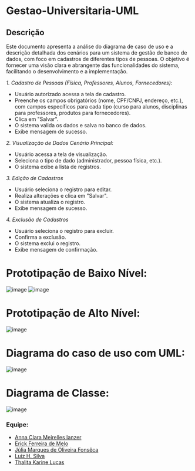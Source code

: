 # Gestao-Universitaria-UML

## Descrição

Este documento apresenta a análise do diagrama de caso de uso e a descrição detalhada dos cenários para um sistema de gestão de banco de dados, com foco em cadastros de diferentes tipos de pessoas. O objetivo é fornecer uma visão clara e abrangente das funcionalidades do sistema, facilitando o desenvolvimento e a implementação.

*1. Cadastro de Pessoas (Física, Professores, Alunos, Fornecedores):*
- Usuário autorizado acessa a tela de cadastro.
- Preenche os campos obrigatórios (nome, CPF/CNPJ, endereço, etc.), com campos específicos para cada tipo (curso para alunos, disciplinas para professores, produtos para fornecedores).
- Clica em "Salvar".
- O sistema valida os dados e salva no banco de dados.
- Exibe mensagem de sucesso.

*2. Visualização de Dados*
*Cenário Principal:*
- Usuário acessa a tela de visualização.
- Seleciona o tipo de dado (administrador, pessoa física, etc.).
- O sistema exibe a lista de registros.

*3. Edição de Cadastros*
- Usuário seleciona o registro para editar.
- Realiza alterações e clica em "Salvar".
- O sistema atualiza o registro.
- Exibe mensagem de sucesso.

*4. Exclusão de Cadastros*
- Usuário seleciona o registro para excluir.
- Confirma a exclusão.
- O sistema exclui o registro.
- Exibe mensagem de confirmação.

# Prototipação de Baixo Nível:

![image](https://github.com/user-attachments/assets/a39c7034-e0b1-400a-885d-41feddec3f3d)
![image](https://github.com/user-attachments/assets/42ad3eeb-0374-4757-be78-ee36eec74c4c)

# Prototipação de Alto Nível:
![image](https://github.com/user-attachments/assets/a7aa1e36-3e28-4bd0-a6a9-a41df3802e81)

# Diagrama do caso de uso com UML:
![image](https://github.com/user-attachments/assets/53964514-02ed-4024-bb07-610e2b098aff)

# Diagrama de Classe:
![image](https://github.com/user-attachments/assets/f502b609-e4b7-473d-92e0-bcfbd0d0dbd5)

### Equipe:
- [Anna Clara Meirelles Ianzer](https://github.com/ianzerrr)
- [Erick Ferreira de Melo](https://github.com/ercck)
- [Júlia Marques de Oliveira Fonsêca](https://github.com/juliamarqss)
- [Luiz H. Silva](https://github.com/henriqueluiz)
- [Thalita Karine Lucas](https://github.com/DahulkTk)
